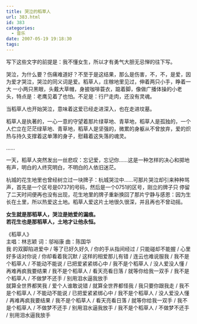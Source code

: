 ```yaml
---
title: 哭泣的稻草人
url: 383.html
id: 383
categories:
  - 音乐
date: 2007-05-19 19:18:30
tags:
---
```


写下这些文字的前提是：我不懂女生，所以才有勇气大胆无忌惮的往下写。  
  
哭泣，为什么要？伤痛难道好？不至于是这结果，那么是伤害，不，不，是爱，因为爱才哭泣，哭泣的同义词是爱。稻草人，庄稼地里见过，伸着两只小手，睁着一大 一小两只黑眼，头戴大草帽，身披咖啡蓑衣，踮着脚，像做广播体操的小老头，特点是：老鹰见着了也怕。不足是：行尸走肉，还没有灵魂。  
  
当稻草人也开始哭泣，意味着这爱已经走进深入，也在走进坟墓。  
  
稻草人是执著的，一心一意的守望着那片绿草地、青草地，稻草人是孤独的，一个人伫立在茫茫绿草地、青草地，稻草人是坚强的，微累的身躯从不曾放弃，爱的炽热与持久支撑着这单薄的身子，慰藉着这失落的魂灵。  
  
……  
  
一天，稻草人突然发出一丝悲叹：忘记爱，忘记你……这是一种怎样的决心和掷地有声，明白的人终究明白，不明白的人依旧迷茫。  
  
杭城的花生地里也曾经树立过一块牌子：杭城哭泣中……可那片哭泣却引来种种骂声，首先是一个区号是0737的号码，然后是一个0751的区号，刚立的牌子只 停留了二天时间便再也没有出现，花生地里的牌子重新换回了那片宁静与感恩：因为生长在土里，所以热爱这土地。稻草人爱这片土地很久很深，并且再也不曾动摇。  
  
**女生就是那稻草人，哭泣是她爱的漏痕。  
若花生也是那稻草人，土地才让他永恒。**  
  
  
《稻草人》  
主唱：林志颖 词：邬裕康 曲：陈国华  
我 的双脚陷进爱中 / 等了已好久好久 / 你的手从指间经过 / 只能碰却不能握 / 心里好多话对你说 / 你却看着我沉默 / 这样的相爱那儿有错 / 连云也难说服我 / 我不是个稻草人 / 不能动不能说 / 已把爱紧紧绑心中 / 我不是个稻草人 / 没人爱没人懂 / 再难再疯我要结果 / 我不是个稻草人 / 看天亮看日落 / 就等你给我一双手 / 我不是个稻草人 / 不做梦不还手 / 别用泪水逼我放手  
就算全世界都笑我 / 爱个人谁敢说错 / 就算全世界都怪我 / 我只要你跟我走 / 我不是个稻草人 / 不能动不能说 / 已把爱紧紧绑心中 / 我不是个稻草人 / 没人爱没人懂 / 再难再疯我要结果 / 我不是个稻草人 / 看天亮看日落 / 就等你给我一双手 / 我不是个稻草人 / 不做梦不还手 / 别用泪水逼我放手 / 我不是个稻草人 / 不做梦不还手 / 别用泪水逼我放手